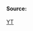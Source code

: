 #### Source:
[YT](https://www.youtube.com/watch?v=v0QVLJFTAFs&list=PLXj4XH7LcRfDrdQuJTHIPmKMpa7eYVaPm&index=69)

